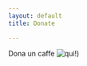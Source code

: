 ```yaml
---
layout: default
title: Donate

---
```


Dona un caffe ![qui!](https://www.buymeacoffee.com/ddevin))
